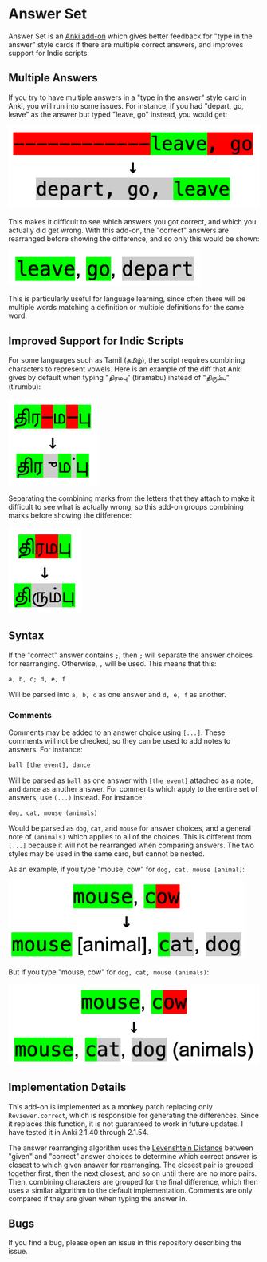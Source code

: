 # Answer Set

Answer Set is an [Anki add-on](https://ankiweb.net/shared/info/1827331674)
which gives better feedback for "type in the answer" style cards if there are
multiple correct answers, and improves support for Indic scripts.

## Multiple Answers

If you try to have multiple answers in a "type in the answer" style card in
Anki, you will run into some issues. For instance, if you had "depart, go,
leave" as the answer but typed "leave, go" instead, you would get:

![Old difference for multiple words](img/leave_old.png)

This makes it difficult to see which answers you got correct, and which you
actually did get wrong. With this add-on, the "correct" answers are rearranged
before showing the difference, and so only this would be shown:

![New difference for multiple words](img/leave_new.png)

This is particularly useful for language learning, since often there will be
multiple words matching a definition or multiple definitions for the same word.

## Improved Support for Indic Scripts

For some languages such as Tamil (தமிழ்), the script requires combining
characters to represent vowels. Here is an example of the diff that Anki gives
by default when typing "திரமபு" (tiramabu) instead of "திரும்பு" (tirumbu):

![Old difference for Tamil word](img/tamil_old.png)

Separating the combining marks from the letters that they attach to make it
difficult to see what is actually wrong, so this add-on groups combining marks
before showing the difference:

![New difference for Tamil word](img/tamil_new.png)

## Syntax

If the "correct" answer contains `;`, then `;` will separate the answer choices
for rearranging. Otherwise, `,` will be used. This means that this:

```txt
a, b, c; d, e, f
```

Will be parsed into `a, b, c` as one answer and `d, e, f` as another.

### Comments

Comments may be added to an answer choice using `[...]`. These comments will not
be checked, so they can be used to add notes to answers. For instance:

```txt
ball [the event], dance
```

Will be parsed as `ball` as one answer with `[the event]` attached as a note,
and `dance` as another answer. For comments which apply to the entire set of
answers, use `(...)` instead. For instance:

```txt
dog, cat, mouse (animals)
```

Would be parsed as `dog`, `cat`, and `mouse` for answer choices, and a general
note of `(animals)` which applies to all of the choices. This is different from
`[...]` because it will not be rearranged when comparing answers. The two styles
may be used in the same card, but cannot be nested.

As an example, if you type "mouse, cow" for `dog, cat, mouse [animal]`:

![Comment on an answer set](img/comment.png)

But if you type "mouse, cow" for `dog, cat, mouse (animals)`:

![Comment on an answer set](img/set_comment.png)

## Implementation Details

This add-on is implemented as a monkey patch replacing only `Reviewer.correct`,
which is responsible for generating the differences. Since it replaces this
function, it is not guaranteed to work in future updates. I have tested it in
Anki 2.1.40 through 2.1.54.

The answer rearranging algorithm uses the
[Levenshtein Distance](https://en.wikipedia.org/wiki/Levenshtein_distance)
between "given" and "correct" answer choices to determine which correct answer
is closest to which given answer for rearranging. The closest pair is grouped
together first, then the next closest, and so on until there are no more pairs.
Then, combining characters are grouped for the final difference, which then uses
a similar algorithm to the default implementation. Comments are only compared if
they are given when typing the answer in.

## Bugs

If you find a bug, please open an issue in this repository describing the issue.

